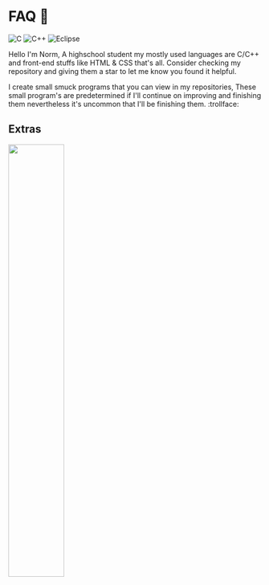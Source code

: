 # FAQ 📌
![C](https://img.shields.io/badge/c-%2300599C.svg?style=for-the-badge&logo=c&logoColor=white) ![C++](https://img.shields.io/badge/c++-%2300599C.svg?style=for-the-badge&logo=c%2B%2B&logoColor=white) ![Eclipse](https://img.shields.io/badge/Eclipse-FE7A16.svg?style=for-the-badge&logo=Eclipse&logoColor=white)
<br>

Hello I'm Norm, A highschool student my mostly used languages are C/C++ and front-end stuffs like HTML & CSS that's all.
Consider checking my repository and giving them a star to let me know you found it helpful.

I create small smuck programs that you can view in my repositories, These small program's are predetermined if I'll continue on improving and finishing them nevertheless it's uncommon that I'll be finishing them. :trollface:
<br>

## Extras

<img align = "left" width = "47%" src="https://github-readme-stats.vercel.app/api?username=Saiki3&show_icons=true&theme=dracula"/>

